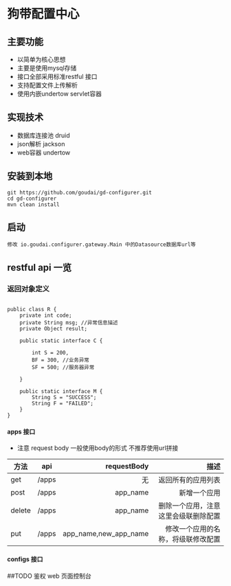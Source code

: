 # 狗带配置中心

## 主要功能
* 以简单为核心思想
* 主要是使用mysql存储 
* 接口全部采用标准restful 接口
* 支持配置文件上传解析
* 使用内嵌undertow servlet容器
	
## 实现技术

* 数据库连接池 druid
* json解析 jackson
* web容器 undertow
	
## 安装到本地

	git https://github.com/goudai/gd-configurer.git
	cd gd-configurer
	mvn clean install
	
## 启动
	修改 io.goudai.configurer.gateway.Main 中的Datasource数据库url等
	
## restful api 一览


### 返回对象定义

````

public class R {
	private int code;
	private String msg; //异常信息描述
	private Object result;

	public static interface C {
		
		int S = 200, 
		BF = 300, //业务异常
		SF = 500; //服务器异常

	}

	public static interface M {
		String S = "SUCCESS";
		String F = "FAILED";
	}
}

````


#### apps 接口 

* 注意 request body 一般使用body的形式 不推荐使用url拼接 

| 方法        | api           | requestBody  | 描述
| ------------- |:-------------:| -----:| ---------:|
| get      | /apps  | 无 | 返回所有的应用列表 |
| post      | /apps       |   app_name | 新增一个应用 |
| delete | /apps       |    app_name | 删除一个应用，注意这里会级联删除配置 |
| put | /apps       |    app_name,new_app_name | 修改一个应用的名称，将级联修改配置 |





#### configs 接口

##TODO
	鉴权
     web 页面控制台

